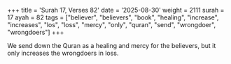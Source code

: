 +++
title = 'Surah 17, Verses 82'
date = '2025-08-30'
weight = 2111
surah = 17
ayah = 82
tags = ["believer", "believers", "book", "healing", "increase", "increases", "los", "loss", "mercy", "only", "quran", "send", "wrongdoer", "wrongdoers"]
+++

We send down the Quran as a healing and mercy for the believers, but it only increases the wrongdoers in loss.